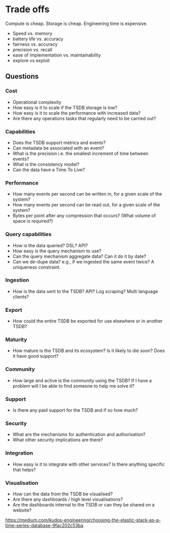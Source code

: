 # Trade offs

Compute is cheap. Storage is cheap. Engineering time is expensive.

- Speed vs. memory
- battery life vs. accuracy
- fairness vs. accuracy
- precision vs. recall
- ease of implementation vs. maintainability
- explore vs exploit

## Questions

### Cost

- Operational complexity
- How easy is it to scale if the TSDB storage is low?
- How easy is it to scale the performance with increased data?
- Are there any operations tasks that regularly need to be carried out?

### Capabilities

- Does the TSDB support metrics and events?
- Can metadata be associated with an event?
- What is the precision i.e. the smallest increment of time between events?
- What is the consistency model?
- Can the data have a Time To Live?

### Performance

- How many events per second can be written in, for a given scale of the system?
- How many events per second can be read out, for a given scale of the system?
- Bytes per point after any compression that occurs? (What volume of space is required?)

### Query capabilities

- How is the data queried? DSL? API?
- How easy is the query mechanism to use?
- Can the query mechanism aggregate data? Can it do it by date?
- Can we de-dupe data? e.g., if we ingested the same event twice? A uniqueness constraint.

### Ingestion

- How is the data sent to the TSDB? API? Log scraping? Multi language clients?

### Export

- How could the entire TSDB be exported for use elsewhere or in another TSDB?

### Maturity

- How mature is the TSDB and its ecosystem? Is it likely to die soon? Does it have good support?

### Community

- How large and active is the community using the TSDB? If I have a problem will I be able to find someone to help me solve it?

### Support

- Is there any paid support for the TSDB and if so how much?

### Security

- What are the mechanisms for authentication and authorisation?
- What other security implications are there?

### Integration

- How easy is it to integrate with other services? Is there anything specific that helps?

### Visualisation

- How can the data from the TSDB be visualised?
- Are there any dashboards / high level visualisations?
- Are the dashboards internal to the TSDB or can they be shared on a website?

https://medium.com/kudos-engineering/choosing-the-elastic-stack-as-a-time-series-database-9fac202c53ba
